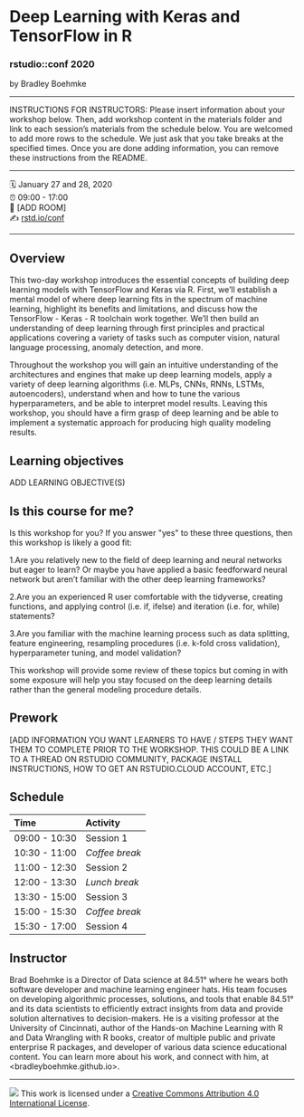 Deep Learning with Keras and TensorFlow in R
================

### rstudio::conf 2020

by Bradley Boehmke

-----

INSTRUCTIONS FOR INSTRUCTORS: Please insert information about your
workshop below. Then, add workshop content in the materials folder and
link to each session’s materials from the schedule below. You are
welcomed to add more rows to the schedule. We just ask that you take
breaks at the specified times. Once you are done adding information, you
can remove these instructions from the README.

-----

:spiral_calendar: January 27 and 28, 2020  
:alarm_clock:     09:00 - 17:00  
:hotel:           \[ADD ROOM\]  
:writing_hand:    [rstd.io/conf](http://rstd.io/conf)

-----

## Overview

This two-day workshop introduces the essential concepts of building deep learning models with TensorFlow and Keras via R. First, we’ll establish a mental model of where deep learning fits in the spectrum of machine learning, highlight its benefits and limitations, and discuss how the TensorFlow - Keras - R toolchain work together. We’ll then build an understanding of deep learning through first principles and practical applications covering a variety of tasks such as computer vision, natural language processing, anomaly detection, and more.

Throughout the workshop you will gain an intuitive understanding of the architectures and engines that make up deep learning models, apply a variety of deep learning algorithms (i.e. MLPs, CNNs, RNNs, LSTMs, autoencoders), understand when and how to tune the various hyperparameters, and be able to interpret model results. Leaving this workshop, you should have a firm grasp of deep learning and be able to implement a systematic approach for producing high quality modeling results.

## Learning objectives

ADD LEARNING OBJECTIVE(S)

## Is this course for me?

Is this workshop for you? If you answer "yes" to these three questions, then this workshop is likely a good fit: 

1.Are you relatively new to the field of deep learning and neural networks but eager to learn? Or maybe you have applied a basic feedforward neural network but aren’t familiar with the other deep learning frameworks? 

2.Are you an experienced R user comfortable with the tidyverse, creating functions, and applying control (i.e. if, ifelse) and iteration (i.e. for, while) statements? 

3.Are you familiar with the machine learning process such as data splitting, feature engineering, resampling procedures (i.e. k-fold cross validation), hyperparameter tuning, and model validation? 

This workshop will provide some review of these topics but coming in with some exposure will help you stay focused on the deep learning details rather than the general modeling procedure details.

## Prework

\[ADD INFORMATION YOU WANT LEARNERS TO HAVE / STEPS THEY WANT THEM TO
COMPLETE PRIOR TO THE WORKSHOP. THIS COULD BE A LINK TO A THREAD ON
RSTUDIO COMMUNITY, PACKAGE INSTALL INSTRUCTIONS, HOW TO GET AN
RSTUDIO.CLOUD ACCOUNT, ETC.\]

## Schedule

| Time          | Activity         |
| :------------ | :--------------- |
| 09:00 - 10:30 | Session 1        |
| 10:30 - 11:00 | *Coffee break*   |
| 11:00 - 12:30 | Session 2        |
| 12:00 - 13:30 | *Lunch break*    |
| 13:30 - 15:00 | Session 3        |
| 15:00 - 15:30 | *Coffee break*   |
| 15:30 - 17:00 | Session 4        |

## Instructor

Brad Boehmke is a Director of Data science at 84.51° where he wears both
software developer and machine learning engineer hats. His team focuses
on developing algorithmic processes, solutions, and tools that enable
84.51° and its data scientists to efficiently extract insights from data
and provide solution alternatives to decision-makers. He is a visiting
professor at the University of Cincinnati, author of the Hands-on
Machine Learning with R and Data Wrangling with R books, creator of
multiple public and private enterprise R packages, and developer of
various data science educational content. You can learn more about his
work, and connect with him, at &lt;bradleyboehmke.github.io&gt;.

-----

![](https://i.creativecommons.org/l/by/4.0/88x31.png) This work is
licensed under a [Creative Commons Attribution 4.0 International
License](https://creativecommons.org/licenses/by/4.0/).

